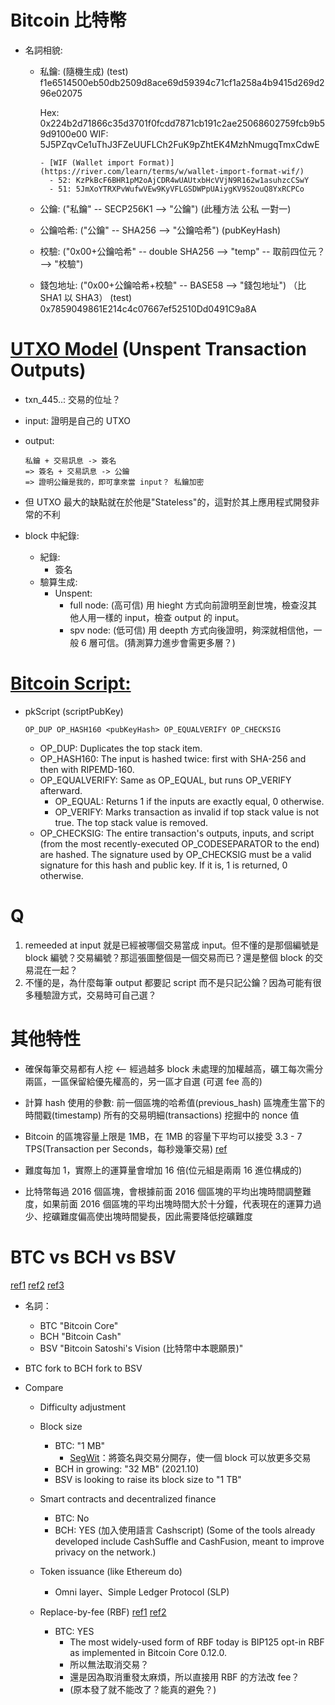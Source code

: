 # Bitcoin 比特幣

- 名詞相貌:

  - 私鑰: (隨機生成)
    (test) f1e6514500eb50db2509d8ace69d59394c71cf1a258a4b9415d269d296e02075

    Hex: 0x224b2d71866c35d3701f0fcdd7871cb191c2ae25068602759fcb9b59d9100e00
    WIF: 5J5PZqvCe1uThJ3FZeUUFLCh2FuK9pZhtEK4MzhNmugqTmxCdwE

        - [WIF (Wallet import Format)](https://river.com/learn/terms/w/wallet-import-format-wif/)
          - 52: KzPkBcF6BHR1pM2oAjCDR4wUAUtxbHcVVjN9R162w1asuhzcCSwY
          - 51: 5JmXoYTRXPvWufwVEw9KyVFLGSDWPpUAiygKV9S2ouQ8YxRCPCo

  - 公鑰: ("私鑰" -- SECP256K1 --> "公鑰") (此種方法 公私 一對一)

  - 公鑰哈希: ("公鑰" -- SHA256 --> "公鑰哈希") (pubKeyHash)

  - 校驗: ("0x00+公鑰哈希" -- double SHA256 --> "temp" -- 取前四位元？ --> "校驗")

  - 錢包地址: ("0x00+公鑰哈希+校驗" -- BASE58 --> "錢包地址") （比 SHA1 以 SHA3）
    (test) 0x7859049861E214c4c07667ef52510Dd0491C9a8A

# [UTXO Model](https://steemit.com/cn-cryptocurrency/@antonsteemit/utxo) (Unspent Transaction Outputs)

- txn_445..: 交易的位址？
- input: 證明是自己的 UTXO
- output:

      私鑰 + 交易訊息 -> 簽名
      => 簽名 + 交易訊息 -> 公鑰
      => 證明公鑰是我的，即可拿來當 input？ 私鑰加密

- 但 UTXO 最大的缺點就在於他是"Stateless"的，這對於其上應用程式開發非常的不利

- block 中紀錄:

  - 紀錄:
    - 簽名
  - 驗算生成:
    - Unspent:
      - full node: (高可信) 用 hieght 方式向前證明至創世塊，檢查沒其他人用一樣的 input，檢查 output 的 input。
      - spv node: (低可信) 用 deepth 方式向後證明，夠深就相信他，一般 6 層可信。(猜測算力進步會需更多層？)

# [Bitcoin Script:](https://en.bitcoin.it/wiki/Script)

- pkScript (scriptPubKey)

  ```
  OP_DUP OP_HASH160 <pubKeyHash> OP_EQUALVERIFY OP_CHECKSIG
  ```

  - OP_DUP:
    Duplicates the top stack item.
  - OP_HASH160:
    The input is hashed twice: first with SHA-256 and then with RIPEMD-160.
  - OP_EQUALVERIFY:
    Same as OP_EQUAL, but runs OP_VERIFY afterward.
    - OP_EQUAL: Returns 1 if the inputs are exactly equal, 0 otherwise.
    - OP_VERIFY:
      Marks transaction as invalid if top stack value is not true. The top stack value is removed.
  - OP_CHECKSIG:
    The entire transaction's outputs, inputs, and script (from the most recently-executed OP_CODESEPARATOR to the end) are hashed. The signature used by OP_CHECKSIG must be a valid signature for this hash and public key. If it is, 1 is returned, 0 otherwise.

<!-- ECDSA, mathematical trapdoor -->

# Q

1. remeeded at input 就是已經被哪個交易當成 input。但不懂的是那個編號是 block 編號？交易編號？那這張圖整個是一個交易而已？還是整個 block 的交易混在一起？
2. 不懂的是，為什麼每筆 output 都要記 script 而不是只記公鑰？因為可能有很多種驗證方式，交易時可自己選？

# 其他特性

- 確保每筆交易都有人挖 <-- 經過越多 block 未處理的加權越高，礦工每次需分兩區，一區保留給優先權高的，另一區才自選 (可選 fee 高的)

- 計算 hash 使用的參數:
  前一個區塊的哈希值(previous_hash)
  區塊產生當下的時間戳(timestamp)
  所有的交易明細(transactions)
  挖掘中的 nonce 值

- Bitcoin 的區塊容量上限是 1MB，在 1MB 的容量下平均可以接受 3.3 - 7 TPS(Transaction per Seconds，每秒幾筆交易)
  [ref](https://en.wikipedia.org/wiki/Bitcoin_scalability_problem)

- 難度每加 1，實際上的運算量會增加 16 倍(位元組是兩兩 16 進位構成的)

- 比特幣每過 2016 個區塊，會根據前面 2016 個區塊的平均出塊時間調整難度，如果前面 2016 個區塊的平均出塊時間大於十分鐘，代表現在的運算力過少、挖礦難度偏高使出塊時間變長，因此需要降低挖礦難度

# BTC vs BCH vs BSV

[ref1](https://matters.news/@janstockcoin/2021%E5%B9%B4%E4%B8%80%E5%A4%9C%E8%87%B4%E5%AF%8C-%E5%B8%82%E5%80%BC30%E5%84%84%E7%BE%8E%E5%85%83-%E4%BB%80%E9%BA%BC%E6%98%AF%E6%AF%94%E7%89%B9%E5%B9%A3sv-bsv-bafyreieg7wnspicnmoywooow3fi2eulab5m64iv43oke53trlfhtl7vd3m) [ref2](https://cointelegraph.com/blockchain-for-beginners/bitcoin-vs-bitcoin-cash-whats-the-difference-between-btc-and-bch) [ref3](https://www.ptt.cc/bbs/DigiCurrency/M.1547383190.A.E37.html)

- 名詞：

  - BTC "Bitcoin Core"
  - BCH "Bitcoin Cash"
  - BSV "Bitcoin Satoshi's Vision (比特幣中本聰願景)"

- BTC fork to BCH fork to BSV
- Compare

  - Difficulty adjustment

  - Block size

    - BTC: "1 MB"
      - [SegWit](https://academy.binance.com/zt/articles/a-beginners-guide-to-segretated-witness-segwit)：將簽名與交易分開存，使一個 block 可以放更多交易
    - BCH in growing: "32 MB" (2021.10)
    - BSV is looking to raise its block size to "1 TB"

  - Smart contracts and decentralized finance

    - BTC: No
    - BCH: YES (加入使用語言 Cashscript)
      (Some of the tools already developed include CashSuffle and CashFusion, meant to improve privacy on the network.)

  - Token issuance (like Ethereum do)

    - Omni layer、Simple Ledger Protocol (SLP)

  - Replace-by-fee (RBF) [ref1](https://github.com/bitcoin/bips/blob/master/bip-0125.mediawiki) [ref2](https://support.bitpay.com/hc/en-us/articles/360051205632-What-is-RBF-Replace-By-Fee-)
    - BTC: YES
      - The most widely-used form of RBF today is BIP125 opt-in RBF as implemented in Bitcoin Core 0.12.0.
      - 所以無法取消交易？
      - 還是因為取消重發太麻煩，所以直接用 RBF 的方法改 fee？
      - (原本發了就不能改了？能真的避免？)
